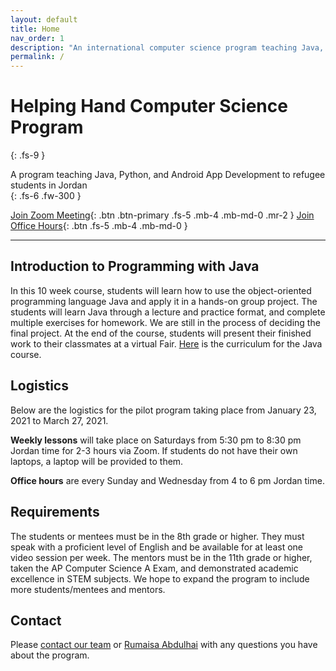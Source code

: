 ```yaml
---
layout: default
title: Home
nav_order: 1
description: "An international computer science program teaching Java, Python, and Android App Develop to refugee students in Jordan run by Helping Hand for Relief & Development (HHRD)."
permalink: /
---
```


# Helping Hand Computer Science Program
{: .fs-9 }

A program teaching Java, Python, and Android App Development to refugee students in Jordan<br>
{: .fs-6 .fw-300 }

[Join Zoom Meeting](https://us02web.zoom.us/j/87696875752?pwd=RTR1QU5DSFNKanpxNlJRVlR6dGYydz09){: .btn .btn-primary .fs-5 .mb-4 .mb-md-0 .mr-2 } [Join Office Hours](https://mit.zoom.us/j/96970938069){: .btn .fs-5 .mb-4 .mb-md-0 }

---

## Introduction to Programming with Java

In this 10 week course, students will learn how to use the object-oriented programming language Java and apply it in a hands-on group project. The students will learn Java through a lecture and practice format, and complete multiple exercises for homework. We are still in the process of deciding the final project. At the end of the course, students will present their finished work to their classmates at a virtual Fair. [Here](https://docs.google.com/document/d/15dzZFY-YwrDuhJfZL7RTMdi3OQg7TImaoDz-PdbCuxg/edit?usp=sharing) is the curriculum for the Java course.

## Logistics

Below are the logistics for the pilot program taking place from January 23, 2021 to March 27, 2021.

**Weekly lessons** will take place on Saturdays from 5:30 pm to 8:30 pm Jordan time for 2-3 hours via Zoom. If students do not have their own laptops, a laptop will be provided to them. 

**Office hours** are every Sunday and Wednesday from 4 to 6 pm Jordan time.

## Requirements

The students or mentees must be in the 8th grade or higher. They must speak with a proficient level of English and be available for at least one video session per week. The mentors must be in the 11th grade or higher, taken the AP Computer Science A Exam, and demonstrated academic excellence in STEM subjects. We hope to expand the program to include more students/mentees and mentors.

## Contact

Please [contact our team](mailto:hhrd.compsci@gmail.com) or [Rumaisa Abdulhai](rumaisa.abdulhai@gmail.com) with any questions you have about the program.